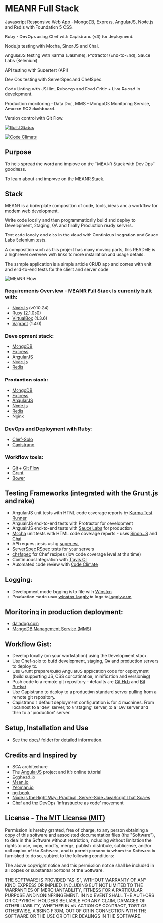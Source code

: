 # MEANR Full Stack

Javascript Responsive Web App - MongoDB, Express, AngularJS, Node.js and Redis with Foundation 5 CSS.

Ruby - DevOps using Chef with Capistrano (v3) for deployment.

Node.js testing with Mocha, SinonJS and Chai.

AngularJS testing with  Karma (Jasmine), Protractor (End-to-End), Sauce Labs (Selenium)

API testing with Supertest (API)

Dev Ops testing with ServerSpec and ChefSpec.

Code Linting with JSHint, Rubocop and Food Critic + Live Reload in development.

Production monitoring - Data Dog, MMS - MongoDB Monitoring Service, Amazon EC2 dashboard.

Version control with Git Flow.

[![Build Status](https://travis-ci.org/rudijs/meanr-full-stack.png?branch=master)](https://travis-ci.org/rudijs/meanr-full-stack)

[![Code Climate](https://codeclimate.com/github/rudijs/meanr-full-stack.png)](https://codeclimate.com/github/rudijs/meanr-full-stack)

## Purpose

To help spread the word and improve on the "MEANR Stack with Dev Ops" goodness.

To learn about and improve on the MEANR Stack.

## Stack

MEANR is a boilerplate composition of code, tools, ideas and a workflow for modern web development.

Write code locally and then programmatically build and deploy to Development, Staging, QA and finally Production ready servers.

Test code locally and also in the cloud with Continious Inegration and Sauce Labs Selenium tests.

A composition such as this project has many moving parts, this README is a high level overview with links to more installation and usage details.

The sample application is a simple article CRUD app and comes with unit and end-to-end tests for the client and server code.

![MEANR Flow](https://dl.dropboxusercontent.com/u/7108604/meanr.png "MEANR Flow")

### Requirements Overview - MEANR Full Stack is currently built with:

* [Node.js](http://nodejs.org/) (v0.10.24)
* [Ruby](http://rvm.io/) (2.1.0p0)
* [VirtualBox](https://www.virtualbox.org/) (4.3.6)
* [Vagrant](http://www.vagrantup.com/) (1.4.0)

### Development stack:

* [MongoDB](http://www.mongodb.com/)
* [Express](http://expressjs.com/)
* [AngularJS](http://angularjs.org/)
* [Node.js](http://nodejs.org/)
* [Redis](http://redis.io/)

### Production stack:

* [MongoDB](http://www.mongodb.com/)
* [Express](http://expressjs.com/)
* [AngularJS](http://angularjs.org/)
* [Node.js](http://nodejs.org/)
* [Redis](http://redis.io/)
* [Nginx](http://nginx.com/)

### DevOps and Deployment with Ruby:

* [Chef-Solo](http://docs.opscode.com/chef_solo.html)
* [Capistrano](http://www.capistranorb.com/)

### Workflow tools:

* [Git](http://git-scm.com/) + [Git Flow](http://danielkummer.github.io/git-flow-cheatsheet/)
* [Grunt](http://gruntjs.com/)
* [Bower](http://bower.io/)

## Testing Frameworks (integrated with the Grunt.js and rake)

* AngularJS unit tests with HTML code coverage reports by [Karma Test Runner](http://karma-runner.github.io/0.10/index.html)
* AngualrJS end-to-end tests with [Protractor](https://github.com/angular/protractor) for development
* AngualrJS end-to-end tests with [Sauce Labs](https://saucelabs.com/) for production
* [Mocha](http://visionmedia.github.io/mocha/) unit tests with HTML code coverage reports - uses [Sinon.JS](http://sinonjs.org/) and [Chai](http://chaijs.com/)
* API request tests using [supertest](https://github.com/visionmedia/supertest)
* [ServerSpec](http://serverspec.org/) RSpec tests for your servers
* [chefspec](https://github.com/sethvargo/chefspec) for Chef recipes (low code coverage level at this time)
* Continuous Integration with [Travis CI](https://travis-ci.org/)
* Automated code review with [Code Climate](https://codeclimate.com/)

## Logging:

* Development mode logging is to file with [Winston](https://github.com/flatiron/winston)
* Production mode uses [winston-loggly](https://github.com/indexzero/winston-loggly) to logs to [loggly.com](https://www.loggly.com/)

## Monitoring in production deployment:

* [datadog.com](http://www.datadoghq.com/)
* [MongoDB Management Service (MMS)](https://mms.mongodb.com/)

## Workflow Gist:

* Develop locally (on your workstation) using the Development stack.
* Use Chef-solo to build development, staging, QA and production servers to deploy to.
* Use Grunt prepare/build AngularJS application code for deployment (build supporting JS, CSS concatination, minification and versioning)
* Push code to a remote git repository - defaults are [Git Hub](http://github.com/) and [Bit Bucket](https://bitbucket.org/)
* Use Capistrano to deploy to a production standard server pulling from a remote git repository.
* Capistrano's default deployment configuration is for 4 machines. From localhost to a 'dev' server, to a 'staging' server, to a 'QA' server and then to a 'production' server.

## Setup, Installation and Use

* See the [docs/](https://github.com/rudijs/meanr-full-stack/tree/master/docs) folder for detailed information.

## Credits and Inspired by

* SOA architechure
* The [AngularJS](http://angularjs.org/) project and it's online tutorial
* [Egghead.io](https://egghead.io/)
* [Mean.io](http://mean.io/)
* [Yeoman.io](http://yeoman.io/)
* [ng-book](https://www.ng-book.com/)
* [Node.js the Right Way: Practical, Server-Side JavaScript That Scales](http://pragprog.com/book/jwnode/node-js-the-right-way)
* [Chef](http://www.getchef.com/solutions/devops/) and the DevOps 'infrastructre as code' movement

## License - [The MIT License (MIT)](http://opensource.org/licenses/MIT)

Permission is hereby granted, free of charge, to any person obtaining a copy
of this software and associated documentation files (the "Software"), to deal
in the Software without restriction, including without limitation the rights
to use, copy, modify, merge, publish, distribute, sublicense, and/or sell
copies of the Software, and to permit persons to whom the Software is
furnished to do so, subject to the following conditions:

The above copyright notice and this permission notice shall be included in
all copies or substantial portions of the Software.

THE SOFTWARE IS PROVIDED "AS IS", WITHOUT WARRANTY OF ANY KIND, EXPRESS OR
IMPLIED, INCLUDING BUT NOT LIMITED TO THE WARRANTIES OF MERCHANTABILITY,
FITNESS FOR A PARTICULAR PURPOSE AND NONINFRINGEMENT. IN NO EVENT SHALL THE
AUTHORS OR COPYRIGHT HOLDERS BE LIABLE FOR ANY CLAIM, DAMAGES OR OTHER
LIABILITY, WHETHER IN AN ACTION OF CONTRACT, TORT OR OTHERWISE, ARISING FROM,
OUT OF OR IN CONNECTION WITH THE SOFTWARE OR THE USE OR OTHER DEALINGS IN
THE SOFTWARE.
